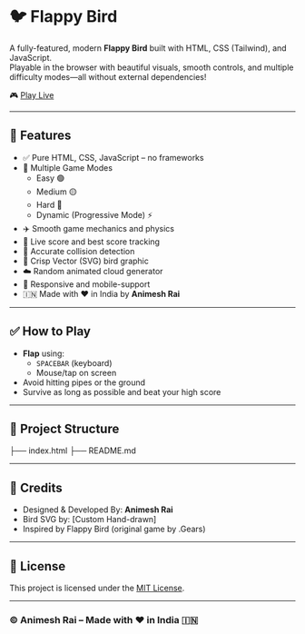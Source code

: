 # 🐦 Flappy Bird 

A fully-featured, modern **Flappy Bird** built with HTML, CSS (Tailwind), and JavaScript.  
Playable in the browser with beautiful visuals, smooth controls, and multiple difficulty modes—all without external dependencies!

🎮 [Play Live](https://animeshkumarrai.github.io/Flappy_Bird/)

---

## 🚀 Features

- ✅ Pure HTML, CSS, JavaScript – no frameworks
- 🐣 Multiple Game Modes
  - Easy 🟢
  - Medium 🟡
  - Hard 🔴
  - Dynamic (Progressive Mode) ⚡
- ✈️ Smooth game mechanics and physics
- 🥇 Live score and best score tracking
- 🧠 Accurate collision detection
- 🎨 Crisp Vector (SVG) bird graphic
- ☁️ Random animated cloud generator
- 📱 Responsive and mobile-support
- 🇮🇳 Made with ❤️ in India by **Animesh Rai**

---


## ✅ How to Play

- **Flap** using:
  - `SPACEBAR` (keyboard)
  - Mouse/tap on screen
- Avoid hitting pipes or the ground
- Survive as long as possible and beat your high score

---

## 📁 Project Structure

├── index.html 
├── README.md 


---

## 📜 Credits

- Designed & Developed By: **Animesh Rai**
- Bird SVG by: [Custom Hand-drawn]
- Inspired by Flappy Bird (original game by .Gears)

---

## 📄 License

This project is licensed under the [MIT License](LICENSE).

---

### © Animesh Rai – Made with ❤️ in India 🇮🇳

